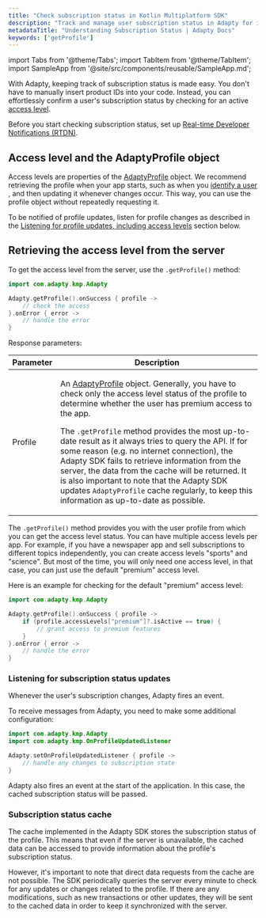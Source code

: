 ```yaml
---
title: "Check subscription status in Kotlin Multiplatform SDK"
description: "Track and manage user subscription status in Adapty for improved customer retention in your Kotlin Multiplatform app."
metadataTitle: "Understanding Subscription Status | Adapty Docs"
keywords: ['getProfile']
---
```


import Tabs from '@theme/Tabs';
import TabItem from '@theme/TabItem';
import SampleApp from '@site/src/components/reusable/SampleApp.md';

With Adapty, keeping track of subscription status is made easy. You don't have to manually insert product IDs into your code. Instead, you can effortlessly confirm a user's subscription status by checking for an active [access level](access-level).

Before you start checking subscription status, set up [Real-time Developer Notifications (RTDN)](enable-real-time-developer-notifications-rtdn).

## Access level and the AdaptyProfile object

Access levels are properties of the [AdaptyProfile](https://kmp.adapty.io///adapty/com.adapty.kmp.models/-adapty-profile/) object. We recommend retrieving the profile when your app starts, such as when you [identify a user](android-identifying-users#setting-customer-user-id-on-configuration) , and then updating it whenever changes occur. This way, you can use the profile object without repeatedly requesting it.

To be notified of profile updates, listen for profile changes as described in the [Listening for profile updates, including access levels](android-listen-subscription-changes.md) section below.

<SampleApp />

## Retrieving the access level from the server

To get the access level from the server, use the `.getProfile()` method:

```kotlin showLineNumbers
import com.adapty.kmp.Adapty

Adapty.getProfile().onSuccess { profile ->
    // check the access
}.onError { error ->
    // handle the error
}
```

Response parameters:

| Parameter | Description                                                                                                                                                                                                                                                                                                                                                                                                                                                                                                                                                                                                                                                           |
| --------- |-----------------------------------------------------------------------------------------------------------------------------------------------------------------------------------------------------------------------------------------------------------------------------------------------------------------------------------------------------------------------------------------------------------------------------------------------------------------------------------------------------------------------------------------------------------------------------------------------------------------------------------------------------------------------|
| Profile   | <p>An [AdaptyProfile](https://kmp.adapty.io///adapty/com.adapty.kmp.models/-adapty-profile/) object. Generally, you have to check only the access level status of the profile to determine whether the user has premium access to the app.</p><p></p><p>The `.getProfile` method provides the most up-to-date result as it always tries to query the API. If for some reason (e.g. no internet connection), the Adapty SDK fails to retrieve information from the server, the data from the cache will be returned. It is also important to note that the Adapty SDK updates `AdaptyProfile` cache regularly, to keep this information as up-to-date as possible.</p> |


The `.getProfile()` method provides you with the user profile from which you can get the access level status. You can have multiple access levels per app. For example, if you have a newspaper app and sell subscriptions to different topics independently, you can create access levels "sports" and "science". But most of the time, you will only need one access level, in that case, you can just use the default "premium" access level.

Here is an example for checking for the default "premium" access level:

```kotlin showLineNumbers
import com.adapty.kmp.Adapty

Adapty.getProfile().onSuccess { profile ->
    if (profile.accessLevels["premium"]?.isActive == true) {
        // grant access to premium features
    }
}.onError { error ->
    // handle the error
}
```


### Listening for subscription status updates

Whenever the user's subscription changes, Adapty fires an event.

To receive messages from Adapty, you need to make some additional configuration:


```kotlin showLineNumbers
import com.adapty.kmp.Adapty
import com.adapty.kmp.OnProfileUpdatedListener

Adapty.setOnProfileUpdatedListener { profile ->
    // handle any changes to subscription state
}
```

Adapty also fires an event at the start of the application. In this case, the cached subscription status will be passed.

### Subscription status cache

The cache implemented in the Adapty SDK stores the subscription status of the profile. This means that even if the server is unavailable, the cached data can be accessed to provide information about the profile's subscription status.

However, it's important to note that direct data requests from the cache are not possible. The SDK periodically queries the server every minute to check for any updates or changes related to the profile. If there are any modifications, such as new transactions or other updates, they will be sent to the cached data in order to keep it synchronized with the server.